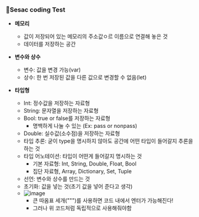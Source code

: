 ### 🍏Sesac coding Test


   - **메모리**
        - 값이 저장되어 있는 메모리의 주소값ㅇ르 이름으로 연결해 놓은 것
        - 데이터를 저장하는 공간</br>
        
   - **변수와 상수**
     - 변수: 값을 변경 가능(var)
     - 상수: 한 번 저장된 값을 다른 값으로 변경할 수 없음(let)

  - **타입형**
       - Int: 정수값을 저장하는 자료형
       - String: 문자열을 저장하는 자료형
       - Bool: true or false를 저장하는 자료형
            - 명백하게 나눌 수 있는 (Ex: pass or nonpass)
       - Double: 실수값(소수점)을 저장하는 자료형
       - 타입 추론: 굳이 type을 명시하지 않아도 공간에 어떤 타입이 들어갈지 추론을 하는 것
       - 타입 어노테이션: 타입이 어떤게 들어갈지 명시하는 것
          - 기본 자료형: Int, String, Double, Float, Bool
          - 집단 자료형, Array, Dictionary, Set, Tuple
       - 선언: 변수와 상수를 만드는 것
       - 초기화: 값을 넣는 것(초기 값을 넣어 준다고 생각)
       - ![image](image.png)
            - 큰 따옴표 세개(""")를 사용하면 코드 내에서 엔터가 가능해진다!
            - 그러나 위 코드처럼 독립적으로 사용해줘야함